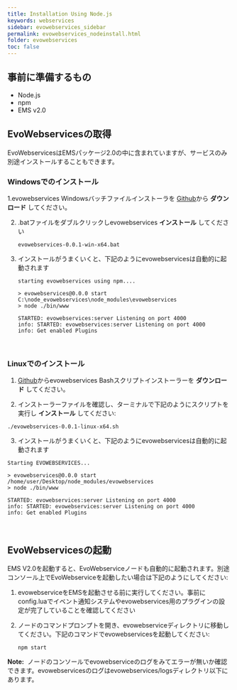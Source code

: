 ```yaml
---
title: Installation Using Node.js
keywords: webservices
sidebar: evowebservices_sidebar
permalink: evowebservices_nodeinstall.html
folder: evowebservices
toc: false
---
```


## 事前に準備するもの

- Node.js
- npm
- EMS v2.0

## EvoWebservicesの取得

EvoWebservicesはEMSパッケージ2.0の中に含まれていますが、サービスのみ別途インストールすることもできます。

### Windowsでのインストール

1.evowebservices Windowsバッチファイルインストーラを [Github](https://github.com/EvoStream/evowebservices-archives/tree/master/installers)から **ダウンロード** してください。

2. .batファイルをダブルクリックしevowebservices **インストール** してください

   ```
   evowebservices-0.0.1-win-x64.bat
   ```

3. インストールがうまくいくと、下記のようにevowebservicesは自動的に起動されます

   ```
   starting evowebservices using npm....

   > evowebservices@0.0.0 start C:\node_evowebservices\node_modules\evowebservices
   > node ./bin/www

   STARTED: evowebservices:server Listening on port 4000
   info: STARTED: evowebservices:server Listening on port 4000
   info: Get enabled Plugins
   ```

   ​

### Linuxでのインストール

1.  [Github](https://github.com/EvoStream/evowebservices-archives/tree/master/installers)からevowebservices Bashスクリプトインストーラーを **ダウンロード** してください。

2.  インストーラーファイルを確認し、ターミナルで下記のようにスクリプトを実行し **インストール** してください:

   ```
   ./evowebservices-0.0.1-linux-x64.sh
   ```

3.  インストールがうまくいくと、下記のようにevowebservicesは自動的に起動されます

   ```
   Starting EVOWEBSERVICES...

   > evowebservices@0.0.0 start /home/user/Desktop/node_modules/evowebservices
   > node ./bin/www

   STARTED: evowebservices:server Listening on port 4000
   info: STARTED: evowebservices:server Listening on port 4000
   info: Get enabled Plugins
   ```

   ​
## EvoWebservicesの起動

EMS V2.0を起動すると、EvoWebserviceノードも自動的に起動されます。別途コンソール上でEvoWebserviceを起動したい場合は下記のようにしてください:


1. evowebserviceをEMSを起動させる前に実行してください。事前にconfig.luaでイベント通知システムやevowebservices用のプラグインの設定が完了していることを確認してください

2. ノードのコマンドプロンプトを開き、evowebserviceディレクトリに移動してください。下記のコマンドでevowebservicesを起動してください:

   ```
   npm start
   ```

**Note:** 
ノードのコンソールでevowebserviceのログをみてエラーが無いか確認できます。evowebservicesのログはevowebservices/logsディレクトリ以下にあります。




